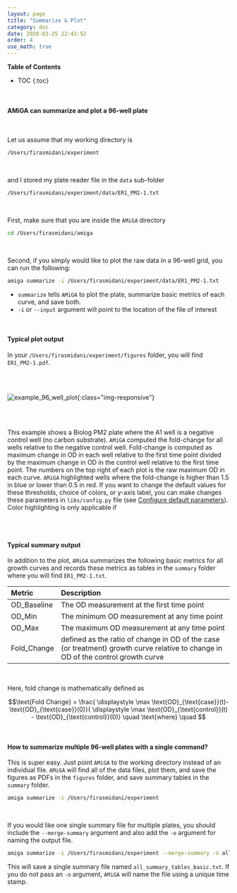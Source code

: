 ```yaml
---
layout: page
title: "Summarize & Plot"
category: doc
date: 2020-03-25 22:43:52
order: 4
use_math: true
---
```

<!-- AMiGA is covered under the GPL-3 license -->
**Table of Contents**

* TOC
{:toc}
<br />

####  AMiGA can summarize and plot a 96-well plate

<br />

Let us assume that my working directory is

```bash
/Users/firasmidani/experiment
```

<br />

and I stored my plate reader file in the `data` sub-folder

```bash
/Users/firasmidani/experiment/data/ER1_PM2-1.txt
```

<br />

First, make sure that you are inside the `AMiGA` directory

```bash
cd /Users/firasmidani/amiga
```

<br />

Second, if you simply would like to plot the raw data in a 96-well grid, you can run the following:

```bash
amiga summarize -i /Users/firasmidani/experiment/data/ER1_PM2-1.txt
```

- `summarize` tells `AMiGA` to plot the plate, summarize basic metrics of each curve, and save both.<br />
- `-i` or `--input` argument will point to the location of the file of interest<br/>


<br />

#### Typical plot output

In your `/Users/firasmidani/experiment/figures` folder, you will find `ER1_PM2-1.pdf`.

<br /><br />

![example_96_well_plot](../images/example_plot.png){:class="img-responsive"}

<br /><br />

This example shows a Biolog PM2 plate where the A1 well is a negative control well (no carbon substrate). `AMiGA` computed the fold-change for all wells relative to the negative control well. Fold-change is computed as maximum change in OD in each well relative to the first time point divided by the maximum change in OD in the control well relative to the first time point. The numbers on the top right of each plot is the raw maximum OD in each curve. `AMiGA` highlighted wells where the fold-change is higher than 1.5 in blue or lower than 0.5 in red. If you want to change the default values for these thresholds, choice of colors, or y-axis label, you can make changes these parameters in `libs/config.py` file (see [Configure default parameters](/amiga/doc/configuration.html)). Color highlighting is only applicable if 

<br /><br />

#### Typical summary output

In addition to the plot, `AMiGA` summarizes the following basic metrics for all growth curves and records these metrics as tables in the `summary` folder where you will find `ER1_PM2-1.txt`.

|Metric|Description|
|:---|:---|
|OD_Baseline|The OD measurement at the first time point|
|OD_Min|The minimum OD measurement at any time point|
|OD_Max|The maximum OD measurement at any time point|
|Fold_Change|defined as the ratio of change in OD of the case (or treatment) growth curve relative to change in OD of the control growth curve|

<br />

Here, fold change is mathematically defined as

$$\text{Fold Change}  = \frac{ \displaystyle \max \text{OD}_{\text{case}}(t)- \text{OD}_{\text{case}}(0)}{ \displaystyle \max \text{OD}_{\text{control}}(t) - \text{OD}_{\text{control}}(0)} \quad \text{where} \quad $$

<br />

#### How to summarize multiple 96-well plates with a single command?

This is super easy. Just point `AMiGA` to the working directory instead of an individual file. `AMiGA` will find all of the data files, plot them, and save the figures as PDFs in the `figures` folder, and save summary tables in the `summary` folder.

```bash
amiga summarize -i /Users/firasmidani/experiment
```

<br />

If you would like one single summary file for multiple plates, you should include the `--merge-summary` argument and also add the `-o` argument for naming the output file. 

```bash
amiga summarize -i /Users/firasmidani/experiment --merge-summary -o all_summary_tables
```
This will save a single summary file named `all_summary_tables_basic.txt`. If you do not pass an `-o` argument, `AMiGA` will name the file using a unique time stamp.
